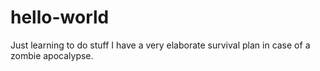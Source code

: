 # hello-world
Just learning to do stuff
I have a very elaborate survival plan in case of a zombie apocalypse.
